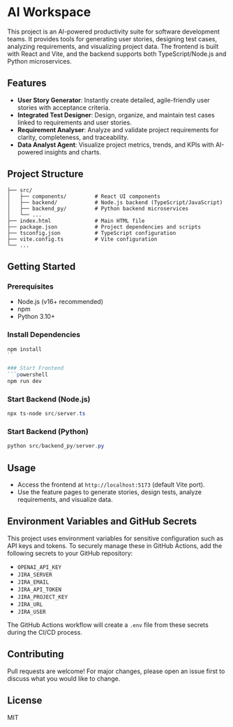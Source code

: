 # AI Workspace

This project is an AI-powered productivity suite for software development teams. It provides tools for generating user stories, designing test cases, analyzing requirements, and visualizing project data. The frontend is built with React and Vite, and the backend supports both TypeScript/Node.js and Python microservices.

## Features

- **User Story Generator**: Instantly create detailed, agile-friendly user stories with acceptance criteria.
- **Integrated Test Designer**: Design, organize, and maintain test cases linked to requirements and user stories.
- **Requirement Analyser**: Analyze and validate project requirements for clarity, completeness, and traceability.
- **Data Analyst Agent**: Visualize project metrics, trends, and KPIs with AI-powered insights and charts.

## Project Structure

```
├── src/
│   ├── components/         # React UI components
│   ├── backend/            # Node.js backend (TypeScript/JavaScript)
│   ├── backend_py/         # Python backend microservices
│   └── ...
├── index.html              # Main HTML file
├── package.json            # Project dependencies and scripts
├── tsconfig.json           # TypeScript configuration
├── vite.config.ts          # Vite configuration
└── ...
```

## Getting Started

### Prerequisites
- Node.js (v16+ recommended)
- npm
- Python 3.10+

### Install Dependencies
```powershell
npm install
``

### Start Frontend
```powershell
npm run dev
```

### Start Backend (Node.js)
```powershell
npx ts-node src/server.ts
```

### Start Backend (Python)
```powershell
python src/backend_py/server.py
```

## Usage
- Access the frontend at `http://localhost:5173` (default Vite port).
- Use the feature pages to generate stories, design tests, analyze requirements, and visualize data.

## Environment Variables and GitHub Secrets

This project uses environment variables for sensitive configuration such as API keys and tokens. To securely manage these in GitHub Actions, add the following secrets to your GitHub repository:

- `OPENAI_API_KEY`
- `JIRA_SERVER`
- `JIRA_EMAIL`
- `JIRA_API_TOKEN`
- `JIRA_PROJECT_KEY`
- `JIRA_URL`
- `JIRA_USER`

The GitHub Actions workflow will create a `.env` file from these secrets during the CI/CD process.

## Contributing
Pull requests are welcome! For major changes, please open an issue first to discuss what you would like to change.

## License
MIT
